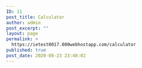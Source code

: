 ```yaml
---
ID: 11
post_title: Calculator
author: admin
post_excerpt: ""
layout: page
permalink: >
  https://ietest0017.000webhostapp.com/calculator
published: true
post_date: 2020-08-23 23:48:02
---
```

<!-- wp:themify-builder/canvas /-->